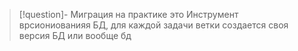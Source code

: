 >[!question]- Миграция на практике  это 
> Инструмент врсиониованияя БД,  для каждой задачи ветки создается своя версия БД или вообще бд

